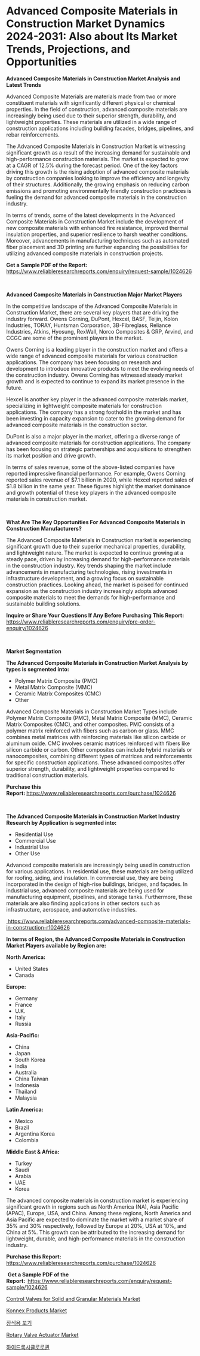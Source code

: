 <p><h1>Advanced Composite Materials in Construction Market Dynamics 2024-2031: Also about Its Market Trends, Projections, and Opportunities</h1></p><p><strong>Advanced Composite Materials in Construction Market Analysis and Latest Trends</strong></p>
<p><p>Advanced Composite Materials are materials made from two or more constituent materials with significantly different physical or chemical properties. In the field of construction, advanced composite materials are increasingly being used due to their superior strength, durability, and lightweight properties. These materials are utilized in a wide range of construction applications including building facades, bridges, pipelines, and rebar reinforcements.</p><p>The Advanced Composite Materials in Construction Market is witnessing significant growth as a result of the increasing demand for sustainable and high-performance construction materials. The market is expected to grow at a CAGR of 12.5% during the forecast period. One of the key factors driving this growth is the rising adoption of advanced composite materials by construction companies looking to improve the efficiency and longevity of their structures. Additionally, the growing emphasis on reducing carbon emissions and promoting environmentally friendly construction practices is fueling the demand for advanced composite materials in the construction industry.</p><p>In terms of trends, some of the latest developments in the Advanced Composite Materials in Construction Market include the development of new composite materials with enhanced fire resistance, improved thermal insulation properties, and superior resilience to harsh weather conditions. Moreover, advancements in manufacturing techniques such as automated fiber placement and 3D printing are further expanding the possibilities for utilizing advanced composite materials in construction projects.</p></p>
<p><strong>Get a Sample PDF of the Report:&nbsp;</strong> <a href="https://www.reliableresearchreports.com/enquiry/request-sample/1024626">https://www.reliableresearchreports.com/enquiry/request-sample/1024626</a></p>
<p>&nbsp;</p>
<p><strong>Advanced Composite Materials in Construction Major Market Players</strong></p>
<p><p>In the competitive landscape of the Advanced Composite Materials in Construction Market, there are several key players that are driving the industry forward. Owens Corning, DuPont, Hexcel, BASF, Teijin, Kolon Industries, TORAY, Huntsman Corporation, 3B-Fibreglass, Reliance Industries, Atkins, Hyosung, RexWall, Norco Composites & GRP, Arvind, and CCGC are some of the prominent players in the market.</p><p>Owens Corning is a leading player in the construction market and offers a wide range of advanced composite materials for various construction applications. The company has been focusing on research and development to introduce innovative products to meet the evolving needs of the construction industry. Owens Corning has witnessed steady market growth and is expected to continue to expand its market presence in the future.</p><p>Hexcel is another key player in the advanced composite materials market, specializing in lightweight composite materials for construction applications. The company has a strong foothold in the market and has been investing in capacity expansion to cater to the growing demand for advanced composite materials in the construction sector.</p><p>DuPont is also a major player in the market, offering a diverse range of advanced composite materials for construction applications. The company has been focusing on strategic partnerships and acquisitions to strengthen its market position and drive growth.</p><p>In terms of sales revenue, some of the above-listed companies have reported impressive financial performance. For example, Owens Corning reported sales revenue of $7.1 billion in 2020, while Hexcel reported sales of $1.8 billion in the same year. These figures highlight the market dominance and growth potential of these key players in the advanced composite materials in construction market.</p></p>
<p>&nbsp;</p>
<p><strong>What Are The Key Opportunities For Advanced Composite Materials in Construction Manufacturers?</strong></p>
<p><p>The Advanced Composite Materials in Construction market is experiencing significant growth due to their superior mechanical properties, durability, and lightweight nature. The market is expected to continue growing at a steady pace, driven by increasing demand for high-performance materials in the construction industry. Key trends shaping the market include advancements in manufacturing technologies, rising investments in infrastructure development, and a growing focus on sustainable construction practices. Looking ahead, the market is poised for continued expansion as the construction industry increasingly adopts advanced composite materials to meet the demands for high-performance and sustainable building solutions.</p></p>
<p><strong>Inquire or Share Your Questions If Any Before Purchasing This Report:</strong> <a href="https://www.reliableresearchreports.com/enquiry/pre-order-enquiry/1024626">https://www.reliableresearchreports.com/enquiry/pre-order-enquiry/1024626</a></p>
<p>&nbsp;</p>
<p><strong>Market Segmentation</strong></p>
<p><strong>The Advanced Composite Materials in Construction Market Analysis by types is segmented into:</strong></p>
<p><ul><li>Polymer Matrix Composite (PMC)</li><li>Metal Matrix Composite (MMC)</li><li>Ceramic Matrix Composites (CMC)</li><li>Other</li></ul></p>
<p><p>Advanced Composite Materials in Construction Market Types include Polymer Matrix Composite (PMC), Metal Matrix Composite (MMC), Ceramic Matrix Composites (CMC), and other composites. PMC consists of a polymer matrix reinforced with fibers such as carbon or glass. MMC combines metal matrices with reinforcing materials like silicon carbide or aluminum oxide. CMC involves ceramic matrices reinforced with fibers like silicon carbide or carbon. Other composites can include hybrid materials or nanocomposites, combining different types of matrices and reinforcements for specific construction applications. These advanced composites offer superior strength, durability, and lightweight properties compared to traditional construction materials.</p></p>
<p><strong>Purchase this Report:&nbsp;</strong><a href="https://www.reliableresearchreports.com/purchase/1024626">https://www.reliableresearchreports.com/purchase/1024626</a></p>
<p>&nbsp;</p>
<p><strong>The Advanced Composite Materials in Construction Market Industry Research by Application is segmented into:</strong></p>
<p><ul><li>Residential Use</li><li>Commercial Use</li><li>Industrial Use</li><li>Other Use</li></ul></p>
<p><p>Advanced composite materials are increasingly being used in construction for various applications. In residential use, these materials are being utilized for roofing, siding, and insulation. In commercial use, they are being incorporated in the design of high-rise buildings, bridges, and façades. In industrial use, advanced composite materials are being used for manufacturing equipment, pipelines, and storage tanks. Furthermore, these materials are also finding applications in other sectors such as infrastructure, aerospace, and automotive industries.</p></p>
<p><a href="https://www.reliableresearchreports.com/advanced-composite-materials-in-construction-r1024626">&nbsp;https://www.reliableresearchreports.com/advanced-composite-materials-in-construction-r1024626</a></p>
<p><strong>In terms of Region, the Advanced Composite Materials in Construction Market Players available by Region are:</strong></p>
<p>
    <p> <strong> North America: </strong>
        <ul>
            <li>United States</li>
            <li>Canada</li>
        </ul>
        </p> 
    <p> <strong> Europe: </strong>
        <ul>
            <li>Germany</li>
            <li>France</li>
            <li>U.K.</li>
            <li>Italy</li>
            <li>Russia</li>
        </ul>
        </p> 
    <p> <strong> Asia-Pacific: </strong>
        <ul>
            <li>China</li>
            <li>Japan</li>
            <li>South Korea</li>
            <li>India</li>
            <li>Australia</li>
            <li>China Taiwan</li>
            <li>Indonesia</li>
            <li>Thailand</li>
            <li>Malaysia</li>
        </ul>
        </p> 
    <p> <strong> Latin America: </strong>
        <ul>
            <li>Mexico</li>
            <li>Brazil</li>
            <li>Argentina Korea</li>
            <li>Colombia</li>
        </ul>
        </p> 
    <p> <strong> Middle East & Africa: </strong>
        <ul>
            <li>Turkey</li>
            <li>Saudi</li>
            <li>Arabia</li>
            <li>UAE</li>
            <li>Korea</li>
        </ul>
    </p>
    </p>
<p><p>The advanced composite materials in construction market is experiencing significant growth in regions such as North America (NA), Asia Pacific (APAC), Europe, USA, and China. Among these regions, North America and Asia Pacific are expected to dominate the market with a market share of 35% and 30% respectively, followed by Europe at 20%, USA at 10%, and China at 5%. This growth can be attributed to the increasing demand for lightweight, durable, and high-performance materials in the construction industry.</p></p>
<p><strong>Purchase this Report: </strong><a href="https://www.reliableresearchreports.com/purchase/1024626">https://www.reliableresearchreports.com/purchase/1024626</a></p>
<p>&nbsp;<strong>Get a Sample PDF of the Report:&nbsp;&nbsp;</strong><a href="https://www.reliableresearchreports.com/enquiry/request-sample/1024626">https://www.reliableresearchreports.com/enquiry/request-sample/1024626</a></p>
<p><strong></strong></p>
<p><p><a href="https://github.com/Alonsoolds3wq1d81czn8rbol/Market-Research-Report-List-2/blob/main/control-valves-for-solid-and-granular-materials-market.md">Control Valves for Solid and Granular Materials Market</a></p><p><a href="https://www.linkedin.com/pulse/konnex-products-market-key-successful-business-strategy-forecast-brlje">Konnex Products Market</a></p><p><a href="https://medium.com/@midge5687567/%EC%9E%A5%EC%8B%9D%EC%9A%A9-%EC%A4%84-%EC%8B%9C%EC%9E%A5-%EA%B7%9C%EB%AA%A8-%EC%8B%9C%EC%9E%A5-%EC%A0%84%EB%A7%9D-%EB%B0%8F-%EC%8B%9C%EC%9E%A5-%EC%98%88%EC%B8%A1-2024%EB%85%84%EB%B6%80%ED%84%B0-2031%EB%85%84%EA%B9%8C%EC%A7%80-6e2e2c249ef0">장식용 꼬기</a></p><p><a href="https://www.linkedin.com/pulse/rotary-valve-actuator-market-research-report-its-history-forecast-ppp4e">Rotary Valve Actuator Market</a></p><p><a href="https://github.com/iansanftyord09878/Market-Research-Report-List-1/blob/main/136964054858.md">하이드록시클로로퀸</a></p></p>